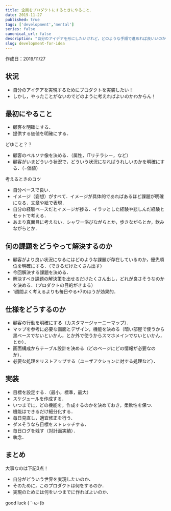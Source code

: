 ```yaml
---
title: 企画をプロダクトにするときにやること．
date: 2019-11-27
published: true
tags: ['development','mental']
series: false
canonical_url: false
description: "自分のアイデアを形にしたいけれど，どのような手順で進めれば良いいのかがわからないときの指針．"
slug: development-for-idea
---
```


作成日：2019/11/27

## 状況

- 自分のアイデアを実現するためにプロダクトを実装したい！
- しかし，やったことがないのでどのように考えればよいのかわからん！

## 最初にやること

- 顧客を明確にする．
- 提供する価値を明確にする．

どゆこと？？

- 顧客のペルソナ像を決める．（属性，ITリテラシー，など）
- 顧客がいまどういう状況で，どういう状況になればうれしいのかを明確にする．（=価値）

考えるときのコツ

- 自分ベースで良い．
- イメージ（妄想）がすべて．イメージが具体的であればあるほど課題が明確になる．文章や絵で表現．
- 自分の経験ベースだとイメージが捗る．イラッとした経験や悲しんだ経験とセットで考える．
- あまり真面目に考えない．シャワー浴びながらとか，歩きながらとか，飲みながらとか．

## 何の課題をどうやって解決するのか

- 顧客がより良い状況になるにはどのような課題が存在しているのか，優先順位を明確にする．（できるだけたくさん出す）
- 今回解決する課題を決める．
- 解決すべき課題の解決策を出せるだけたくさん出し，どれが良さそうなのかを決める．（プロダクトの目的がきまる）
- 1週間よく考えるよりも毎日やる*7のほうが効果的．

## 仕様をどうするのか

- 顧客の行動を明確にする（カスタマージャーニーマップ）．
- マップを参考に必要な画面とデザイン，機能を決める（暗い部屋で使うから黒ベースでないといかん，とか外で使うからスマホメインでないといかん，とか）．
- 画面構成からテーブル設計を決める（どのページにどの情報が必要なのか）．
- 必要な処理をリストアップする（ユーザアクションに対する処理など）．

## 実装

- 目標を設定する．（最小，標準，最大）
- スケジュールを作成する．
- いつまでに，どの機能を，作成するのかを決めておき，柔軟性を保つ．
- 機能はできるだけ細分化する．
- 毎日見直し，適宜修正を行う．
- ダメそうなら目標をストレッチする．
- 毎日ログを残す（対計画実績）．
- 執念．

## まとめ

大事なのは下記3点！

- 自分がどういう世界を実現したいのか．
- そのために，このプロダクトは何をするのか．
- 実現のためには何をいつまでに作ればよいのか．

good luck ( `･ω･)b

